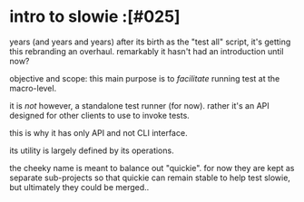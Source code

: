 # intro to slowie :[#025]

years (and years and years) after its birth as the "test all" script,
it's getting this rebranding an overhaul. remarkably it hasn't had an
introduction until now?

objective and scope: this main purpose is to *facilitate* running
test at the macro-level.

it is *not* however, a standalone test runner (for now). rather it's
an API designed for other clients to use to invoke tests.

this is why it has only API and not CLI interface.

its utility is largely defined by its operations.

the cheeky name is meant to balance out "quickie". for now they are
kept as separate sub-projects so that quickie can remain stable to
help test slowie, but ultimately they could be merged..
